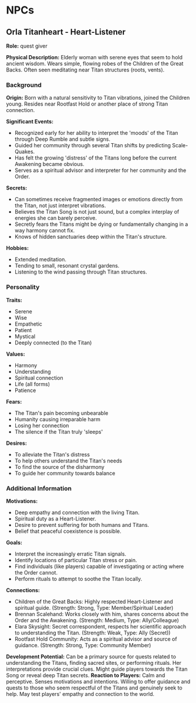 # NPCs

## Orla Titanheart - Heart-Listener
**Role:** quest giver

**Physical Description:** Elderly woman with serene eyes that seem to hold ancient wisdom. Wears simple, flowing robes of the Children of the Great Backs. Often seen meditating near Titan structures (roots, vents).

### Background
**Origin:** Born with a natural sensitivity to Titan vibrations, joined the Children young. Resides near Rootfast Hold or another place of strong Titan connection.

**Significant Events:**
- Recognized early for her ability to interpret the 'moods' of the Titan through Deep Rumble and subtle signs.
- Guided her community through several Titan shifts by predicting Scale-Quakes.
- Has felt the growing 'distress' of the Titans long before the current Awakening became obvious.
- Serves as a spiritual advisor and interpreter for her community and the Order.

**Secrets:**
- Can sometimes receive fragmented images or emotions directly from the Titan, not just interpret vibrations.
- Believes the Titan Song is not just sound, but a complex interplay of energies she can barely perceive.
- Secretly fears the Titans might be dying or fundamentally changing in a way harmony cannot fix.
- Knows of hidden sanctuaries deep within the Titan's structure.

**Hobbies:**
- Extended meditation.
- Tending to small, resonant crystal gardens.
- Listening to the wind passing through Titan structures.

### Personality
**Traits:**
- Serene
- Wise
- Empathetic
- Patient
- Mystical
- Deeply connected (to the Titan)

**Values:**
- Harmony
- Understanding
- Spiritual connection
- Life (all forms)
- Patience

**Fears:**
- The Titan's pain becoming unbearable
- Humanity causing irreparable harm
- Losing her connection
- The silence if the Titan truly 'sleeps'

**Desires:**
- To alleviate the Titan's distress
- To help others understand the Titan's needs
- To find the source of the disharmony
- To guide her community towards balance

### Additional Information
**Motivations:**
- Deep empathy and connection with the living Titan.
- Spiritual duty as a Heart-Listener.
- Desire to prevent suffering for both humans and Titans.
- Belief that peaceful coexistence is possible.

**Goals:**
- Interpret the increasingly erratic Titan signals.
- Identify locations of particular Titan stress or pain.
- Find individuals (like players) capable of investigating or acting where the Order cannot.
- Perform rituals to attempt to soothe the Titan locally.

**Connections:**
- Children of the Great Backs: Highly respected Heart-Listener and spiritual guide. (Strength: Strong, Type: Member/Spiritual Leader)
- Brennan Scalehand: Works closely with him, shares concerns about the Order and the Awakening. (Strength: Medium, Type: Ally/Colleague)
- Elara Skysight: Secret correspondent, respects her scientific approach to understanding the Titan. (Strength: Weak, Type: Ally (Secret))
- Rootfast Hold Community: Acts as a spiritual advisor and source of guidance. (Strength: Strong, Type: Community Member)

**Development Potential:** Can be a primary source for quests related to understanding the Titans, finding sacred sites, or performing rituals. Her interpretations provide crucial clues. Might guide players towards the Titan Song or reveal deep Titan secrets.
**Reaction to Players:** Calm and perceptive. Senses motivations and intentions. Willing to offer guidance and quests to those who seem respectful of the Titans and genuinely seek to help. May test players' empathy and connection to the world.

